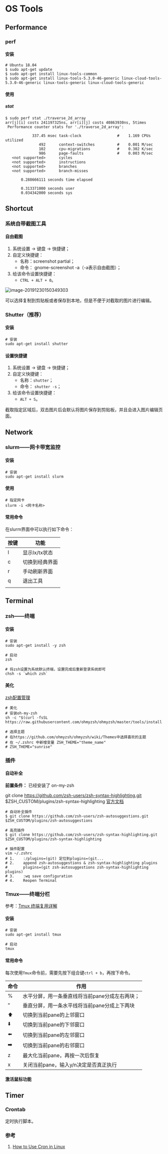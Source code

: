# OS Tools

## Performance

### perf

#### 安装

```shell
# Ubuntu 18.04
$ sudo apt-get update
$ sudo apt-get install linux-tools-common
$ sudo apt-get install linux-tools-5.3.0-46-generic linux-cloud-tools-5.3.0-46-generic linux-tools-generic linux-cloud-tools-generic
```

#### 使用

##### stat

```shell
$ sudo perf stat ./traverse_2d_array
arr[j][i] costs 241197325ns, arr[i][j] costs 40863930ns, 5times
 Performance counter stats for './traverse_2d_array':

            337.45 msec task-clock                #    1.169 CPUs utilized          
               492      context-switches          #    0.001 M/sec                  
               102      cpu-migrations            #    0.302 K/sec                  
               986      page-faults               #    0.003 M/sec                  
   <not supported>      cycles                                                      
   <not supported>      instructions                                                
   <not supported>      branches                                                    
   <not supported>      branch-misses                                               

       0.288666111 seconds time elapsed

       0.313371000 seconds user
       0.034342000 seconds sys
```



## Shortcut

### 系统自带截图工具

#### 自由截图

1. 系统设置 -> 键盘 -> 快捷键；
2. 自定义快捷键： 
   - 名称：screenshot partial；
   - 命令： gnome-screenshot -a（-a表示自由截图）；
3. 给该命令设置快捷键：
   - `CTRL + ALT + 0`。

![image-20191230150349303](Tools.assets/image-20191230150349303.png)

可以选择复制到剪贴板或者保存到本地，但是不便于对截取的图片进行编辑。

### Shutter（推荐）

#### 安装

```shell
# 安装
sudo apt-get install shutter
```

#### 设置快捷键

1. 系统设置 -> 键盘 -> 快捷键；
2. 自定义快捷键： 
   - 名称：`shutter`；
   - 命令： `shutter -s`；
3. 给该命令设置快捷键：
   - `ALT + S`。

截取指定区域后，双击图片后会默认将图片保存到剪贴板，并且会进入图片编辑页面。

## Network

### slurm——网卡带宽监控

#### 安装

```shell
# 安装
sudo apt-get install slurm
```

#### 使用

```shell
# 指定网卡
slurm -i <网卡名称>
```

#### 常用命令

在slurm界面中可以执行如下命令：

| 按键 | 功能           |
| ---- | -------------- |
| l    | 显示lx/tx状态  |
| c    | 切换到经典界面 |
| r    | 手动刷新界面   |
| q    | 退出工具       |
|      |                |



## Terminal

### zsh——终端

#### 安装

```shell
# 安装
sudo apt-get install -y zsh

# 启动
zsh

# 将zsh设置为系统默认终端，设置完成后重新登录系统即可
chsh -s `which zsh`
```

#### 美化

[zsh配置管理](https://github.com/ohmyzsh/ohmyzsh)

```shell
# 美化
# 安装oh-my-zsh
sh -c "$(curl -fsSL https://raw.githubusercontent.com/ohmyzsh/ohmyzsh/master/tools/install.sh)"

# 选择主题
# 在https://github.com/ohmyzsh/ohmyzsh/wiki/Themes中选择喜欢的主题
# 在 ~/.zshrc 中新增变量 ZSH_THEME="theme_name"
# ZSH_THEME="sunrise"
```

### 插件

#### 自动补全

**前置条件：** 已经安装了 on-my-zsh

git clone https://github.com/zsh-users/zsh-syntax-highlighting.git $ZSH_CUSTOM/plugins/zsh-syntax-highlighting [官方文档](https://gist.github.com/dogrocker/1efb8fd9427779c827058f873b94df95)

```shell
# 自动补全插件
$ git clone https://github.com/zsh-users/zsh-autosuggestions.git $ZSH_CUSTOM/plugins/zsh-autosuggestions

# 高亮插件
$ git clone https://github.com/zsh-users/zsh-syntax-highlighting.git $ZSH_CUSTOM/plugins/zsh-syntax-highlighting

# 插件配置
vim ~/.zshrc
# 1.    :/plugins=(git) 定位到plugins=(git...
# 2.    append zsh-autosuggestions & zsh-syntax-highlighting plugins
#       plugins=(git zsh-autosuggestions zsh-syntax-highlighting plugins)
# 3.    :wq save configuration
# 4.    Reopen Terminal
```



### Tmux——终端分栏

参考：[Tmux 终端复用详解](https://www.cnblogs.com/wangqiguo/p/8905081.html)

#### 安装

```shell
# 安装
sudo apt-get install tmux

# 启动
tmux
```

#### 常用命令

每次使用`Tmux`命令前，需要先按下组合键`ctrl + b`，再按下命令。

| 命令          | 作用                                           |
| ------------- | ---------------------------------------------- |
| %             | 水平分屏，用一条垂直线将当前pane分成左右两块； |
| ”             | 垂直分屏，用一条水平线将当前pane分成上下两块   |
| :arrow_up:    | 切换到当前pane的上邻窗口                       |
| :arrow_down:  | 切换到当前pane的下邻窗口                       |
| :arrow_left:  | 切换到当前pane的左邻窗口                       |
| :arrow_right: | 切换到当前pane的右邻窗口                       |
| z             | 最大化当前pane，再按一次后恢复                 |
| x             | 关闭当前pane，输入y/n决定是否真正执行          |

#### 激活鼠标功能



## Timer

### Crontab

定时执行脚本。



### 参考

1. [How to Use Cron in Linux](https://opensource.com/article/17/11/how-use-cron-linux)